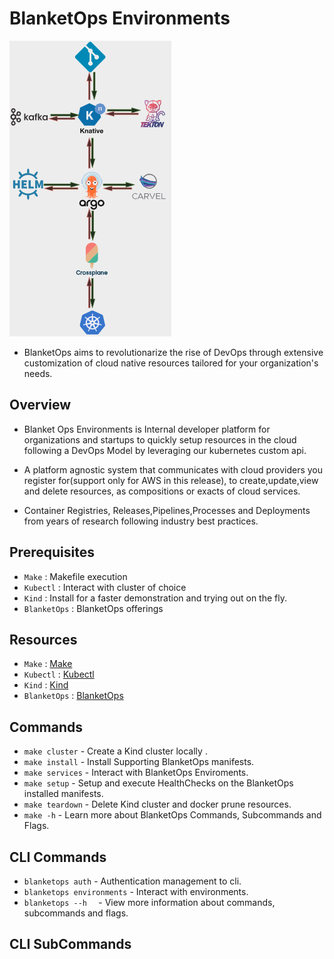 # BlanketOps Environments

![Image title](images/Screenshot.png)

* BlanketOps aims to revolutionarize the rise of DevOps through extensive customization of cloud native resources tailored for your organization's needs.


## Overview

* Blanket Ops Environments is Internal developer platform for organizations and startups to quickly setup resources in the cloud following a DevOps Model by leveraging our kubernetes custom api.

* A platform agnostic system that communicates with cloud providers you register for(support only for AWS in this release), to create,update,view and delete resources, as compositions or exacts of cloud services. 

* Container Registries, Releases,Pipelines,Processes and Deployments from years of research following industry best practices.

## Prerequisites

* `Make`    : Makefile execution
* `Kubectl` : Interact with cluster of choice
* `Kind`    : Install for a faster demonstration and trying out on the fly.
* `BlanketOps` : BlanketOps offerings

## Resources

* `Make`    : [Make](https://gnu.org/software/make/)
* `Kubectl` : [Kubectl](https://kubernetes.io/docs/reference/kubectl/)
* `Kind`    : [Kind](https://kind.sigs.k8s.io/)
* `BlanketOps` : [BlanketOps](https://blanketops/co.za/)

## Commands

* `make cluster`  - Create a Kind cluster locally .
* `make install`  - Install Supporting BlanketOps manifests.
* `make services` - Interact with BlanketOps Enviroments.
* `make setup`    - Setup and execute HealthChecks on the BlanketOps installed manifests.
* `make teardown` - Delete Kind cluster and docker prune resources.
* `make -h`       - Learn more about BlanketOps Commands, Subcommands and Flags.


## CLI Commands

* `blanketops auth`   - Authentication management to cli.
* `blanketops environments` -  Interact with environments.
* `blanketops --h  ` -  View more information about commands, subcommands and flags.

## CLI SubCommands

<!-- ## Project layout

    mkdocs.yml    # The configuration file.
    docs/
        index.md  # The documentation homepage.
        ...       # Other markdown pages, images and other files. -->
